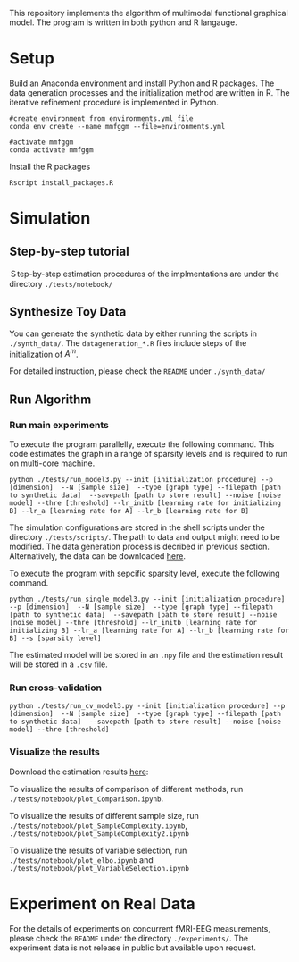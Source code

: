 This repository implements the algorithm of multimodal functional graphical model. The program is written in both python and R langauge. 

# Setup
Build an Anaconda environment and install Python and R packages. The data generation processes and the initialization method are written in R. The iterative refinement procedure is implemented in Python.


```
#create environment from environments.yml file
conda env create --name mmfggm --file=environments.yml

#activate mmfggm
conda activate mmfggm

```

Install the R packages
```
Rscript install_packages.R
```

# Simulation

## Step-by-step tutorial
Ｓtep-by-step estimation procedures of the implmentations are under the directory `./tests/notebook/`

## Synthesize Toy Data
You can generate the synthetic data by either running the scripts in `./synth_data/`. The `datageneration_*.R` files include steps of the initialization of $A^m$.

For detailed instruction, please check the `README` under `./synth_data/`

## Run Algorithm

### Run main experiments 
To execute the program parallelly, execute the following command. This code estimates the graph in a range of sparsity levels and is required to run on multi-core machine.
```
python ./tests/run_model3.py --init [initialization procedure] --p [dimension]  --N [sample size]  --type [graph type] --filepath [path to synthetic data]  --savepath [path to store result] --noise [noise model] --thre [threshold] --lr_initb [learning rate for initializing B] --lr_a [learning rate for A] --lr_b [learning rate for B]
```
The simulation configurations are stored in the shell scripts under the directory `./tests/scripts/`. The path to data and output might need to be modified. The data generation process is decribed in previous section. Alternatively, the data can be downloaded [here](https://drive.google.com/drive/folders/1EbHl0Q2oE_ME3WjLWINdSlg_M9VJM0Qy?usp=share_link). 

To execute the program with sepcific sparsity level, execute the following command.


```
python ./tests/run_single_model3.py --init [initialization procedure] --p [dimension]  --N [sample size]  --type [graph type] --filepath [path to synthetic data]  --savepath [path to store result] --noise [noise model] --thre [threshold] --lr_initb [learning rate for initializing B] --lr_a [learning rate for A] --lr_b [learning rate for B] --s [sparsity level]
```

The estimated model will be stored in an `.npy` file and the estimation result will be stored in a `.csv` file.

### Run cross-validation 
```
python ./tests/run_cv_model3.py --init [initialization procedure] --p [dimension]  --N [sample size]  --type [graph type] --filepath [path to synthetic data]  --savepath [path to store result] --noise [noise model] --thre [threshold] 
```

### Visualize the results

Download the estimation results [here](https://drive.google.com/drive/folders/1EbHl0Q2oE_ME3WjLWINdSlg_M9VJM0Qy?usp=share_link):


To visualize the results of comparison of different methods, run `./tests/notebook/plot_Comparison.ipynb`. 

To visualize the results of different sample size, run `./tests/notebook/plot_SampleComplexity.ipynb`, `./tests/notebook/plot_SampleComplexity2.ipynb`

To visualize the results of variable selection, run `./tests/notebook/plot_elbo.ipynb` and `./tests/notebook/plot_VariableSelection.ipynb`


# Experiment on Real Data
For the details of experiments on concurrent fMRI-EEG measurements, please check the `README` under the directory `./experiments/`. The experiment data is not release in public but available upon request.

